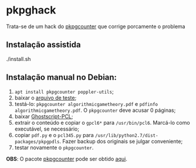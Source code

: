 # pkpghack
Trata-se de um hack do [pkpgcounter](https://github.com/barracks510/pkpgcounter) que corrige porcamente o problema 

## Instalação assistida
  ./install.sh

## Instalação manual no Debian:
 1. `apt install pkpgcounter poppler-utils`;
 2. baixar o [arquivo de teste](http://www.ic.unicamp.br/~fkm/lectures/algorithmicgametheory.pdf);
 3. testá-lo: `pkpgcounter algorithmicgametheory.pdf` e `pdfinfo algorithmicgametheory.pdf`. O `pkpgcounter` deve acusar 0 páginas;
 4. baixar [Ghostscript-PCL](https://github.com/ArtifexSoftware/ghostpdl-downloads/releases/latest);
 5. extrair o conteúdo e copiar o `gpcl6*` para `/usr/bin/pcl6`. Marcá-lo como executável, se necessário;
 6. copiar `pdf.py` e o `pcl345.py` para `/usr/lib/python2.7/dist-packages/pkpgpdls`. Fazer backup dos originais se julgar conveniente;
 7. testar novamente o `pkpgcounter`.

**OBS**: O pacote [pkpgcounter](http://ftp.us.debian.org/debian/pool/main/p/pkpgcounter/pkpgcounter_3.50-8_all.deb) pode ser obtido [aqui](http://ftp.us.debian.org/debian/pool/main/p/pkpgcounter/pkpgcounter_3.50-8_all.deb).
